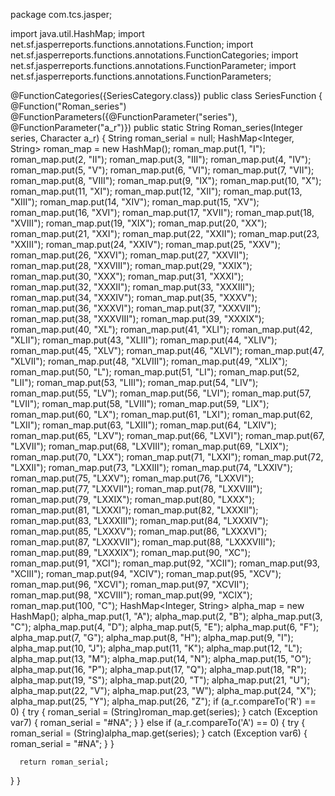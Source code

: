 package com.tcs.jasper;

import java.util.HashMap;
import net.sf.jasperreports.functions.annotations.Function;
import net.sf.jasperreports.functions.annotations.FunctionCategories;
import net.sf.jasperreports.functions.annotations.FunctionParameter;
import net.sf.jasperreports.functions.annotations.FunctionParameters;

@FunctionCategories({SeriesCategory.class})
public class SeriesFunction {
   @Function("Roman_series")
   @FunctionParameters({@FunctionParameter("series"), @FunctionParameter("a_r")})
   public static String Roman_series(Integer series, Character a_r) {
      String roman_serial = null;
      HashMap<Integer, String> roman_map = new HashMap();
      roman_map.put(1, "I");
      roman_map.put(2, "II");
      roman_map.put(3, "III");
      roman_map.put(4, "IV");
      roman_map.put(5, "V");
      roman_map.put(6, "VI");
      roman_map.put(7, "VII");
      roman_map.put(8, "VIII");
      roman_map.put(9, "IX");
      roman_map.put(10, "X");
      roman_map.put(11, "XI");
      roman_map.put(12, "XII");
      roman_map.put(13, "XIII");
      roman_map.put(14, "XIV");
      roman_map.put(15, "XV");
      roman_map.put(16, "XVI");
      roman_map.put(17, "XVII");
      roman_map.put(18, "XVIII");
      roman_map.put(19, "XIX");
      roman_map.put(20, "XX");
      roman_map.put(21, "XXI");
      roman_map.put(22, "XXII");
      roman_map.put(23, "XXIII");
      roman_map.put(24, "XXIV");
      roman_map.put(25, "XXV");
      roman_map.put(26, "XXVI");
      roman_map.put(27, "XXVII");
      roman_map.put(28, "XXVIII");
      roman_map.put(29, "XXIX");
      roman_map.put(30, "XXX");
      roman_map.put(31, "XXXI");
      roman_map.put(32, "XXXII");
      roman_map.put(33, "XXXIII");
      roman_map.put(34, "XXXIV");
      roman_map.put(35, "XXXV");
      roman_map.put(36, "XXXVI");
      roman_map.put(37, "XXXVII");
      roman_map.put(38, "XXXVIII");
      roman_map.put(39, "XXXIX");
      roman_map.put(40, "XL");
      roman_map.put(41, "XLI");
      roman_map.put(42, "XLII");
      roman_map.put(43, "XLIII");
      roman_map.put(44, "XLIV");
      roman_map.put(45, "XLV");
      roman_map.put(46, "XLVI");
      roman_map.put(47, "XLVII");
      roman_map.put(48, "XLVIII");
      roman_map.put(49, "XLIX");
      roman_map.put(50, "L");
      roman_map.put(51, "LI");
      roman_map.put(52, "LII");
      roman_map.put(53, "LIII");
      roman_map.put(54, "LIV");
      roman_map.put(55, "LV");
      roman_map.put(56, "LVI");
      roman_map.put(57, "LVII");
      roman_map.put(58, "LVIII");
      roman_map.put(59, "LIX");
      roman_map.put(60, "LX");
      roman_map.put(61, "LXI");
      roman_map.put(62, "LXII");
      roman_map.put(63, "LXIII");
      roman_map.put(64, "LXIV");
      roman_map.put(65, "LXV");
      roman_map.put(66, "LXVI");
      roman_map.put(67, "LXVII");
      roman_map.put(68, "LXVIII");
      roman_map.put(69, "LXIX");
      roman_map.put(70, "LXX");
      roman_map.put(71, "LXXI");
      roman_map.put(72, "LXXII");
      roman_map.put(73, "LXXIII");
      roman_map.put(74, "LXXIV");
      roman_map.put(75, "LXXV");
      roman_map.put(76, "LXXVI");
      roman_map.put(77, "LXXVII");
      roman_map.put(78, "LXXVIII");
      roman_map.put(79, "LXXIX");
      roman_map.put(80, "LXXX");
      roman_map.put(81, "LXXXI");
      roman_map.put(82, "LXXXII");
      roman_map.put(83, "LXXXIII");
      roman_map.put(84, "LXXXIV");
      roman_map.put(85, "LXXXV");
      roman_map.put(86, "LXXXVI");
      roman_map.put(87, "LXXXVII");
      roman_map.put(88, "LXXXVIII");
      roman_map.put(89, "LXXXIX");
      roman_map.put(90, "XC");
      roman_map.put(91, "XCI");
      roman_map.put(92, "XCII");
      roman_map.put(93, "XCIII");
      roman_map.put(94, "XCIV");
      roman_map.put(95, "XCV");
      roman_map.put(96, "XCVI");
      roman_map.put(97, "XCVII");
      roman_map.put(98, "XCVIII");
      roman_map.put(99, "XCIX");
      roman_map.put(100, "C");
      HashMap<Integer, String> alpha_map = new HashMap();
      alpha_map.put(1, "A");
      alpha_map.put(2, "B");
      alpha_map.put(3, "C");
      alpha_map.put(4, "D");
      alpha_map.put(5, "E");
      alpha_map.put(6, "F");
      alpha_map.put(7, "G");
      alpha_map.put(8, "H");
      alpha_map.put(9, "I");
      alpha_map.put(10, "J");
      alpha_map.put(11, "K");
      alpha_map.put(12, "L");
      alpha_map.put(13, "M");
      alpha_map.put(14, "N");
      alpha_map.put(15, "O");
      alpha_map.put(16, "P");
      alpha_map.put(17, "Q");
      alpha_map.put(18, "R");
      alpha_map.put(19, "S");
      alpha_map.put(20, "T");
      alpha_map.put(21, "U");
      alpha_map.put(22, "V");
      alpha_map.put(23, "W");
      alpha_map.put(24, "X");
      alpha_map.put(25, "Y");
      alpha_map.put(26, "Z");
      if (a_r.compareTo('R') == 0) {
         try {
            roman_serial = (String)roman_map.get(series);
         } catch (Exception var7) {
            roman_serial = "#NA";
         }
      } else if (a_r.compareTo('A') == 0) {
         try {
            roman_serial = (String)alpha_map.get(series);
         } catch (Exception var6) {
            roman_serial = "#NA";
         }
      }

      return roman_serial;
   }
}
